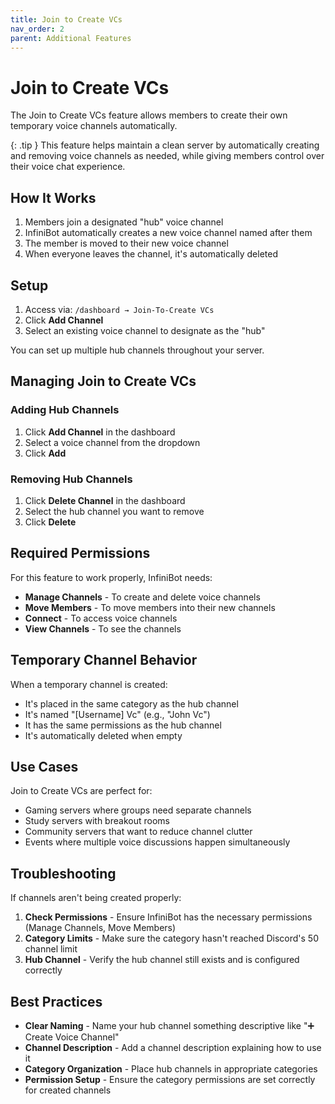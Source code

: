 ```yaml
---
title: Join to Create VCs
nav_order: 2
parent: Additional Features
---
```


# Join to Create VCs

The Join to Create VCs feature allows members to create their own temporary voice channels automatically.

{: .tip }
This feature helps maintain a clean server by automatically creating and removing voice channels as needed, while giving members control over their voice chat experience.

## How It Works

1. Members join a designated "hub" voice channel
2. InfiniBot automatically creates a new voice channel named after them
3. The member is moved to their new voice channel
4. When everyone leaves the channel, it's automatically deleted

## Setup

1. Access via: `/dashboard → Join-To-Create VCs`
2. Click **Add Channel**
3. Select an existing voice channel to designate as the "hub"

You can set up multiple hub channels throughout your server.

## Managing Join to Create VCs

### Adding Hub Channels

1. Click **Add Channel** in the dashboard
2. Select a voice channel from the dropdown
3. Click **Add**

### Removing Hub Channels

1. Click **Delete Channel** in the dashboard
2. Select the hub channel you want to remove
3. Click **Delete**

## Required Permissions

For this feature to work properly, InfiniBot needs:
- **Manage Channels** - To create and delete voice channels
- **Move Members** - To move members into their new channels
- **Connect** - To access voice channels
- **View Channels** - To see the channels

## Temporary Channel Behavior

When a temporary channel is created:
- It's placed in the same category as the hub channel
- It's named "[Username] Vc" (e.g., "John Vc")
- It has the same permissions as the hub channel
- It's automatically deleted when empty

## Use Cases

Join to Create VCs are perfect for:
- Gaming servers where groups need separate channels
- Study servers with breakout rooms
- Community servers that want to reduce channel clutter
- Events where multiple voice discussions happen simultaneously

## Troubleshooting

If channels aren't being created properly:

1. **Check Permissions** - Ensure InfiniBot has the necessary permissions (Manage Channels, Move Members)
2. **Category Limits** - Make sure the category hasn't reached Discord's 50 channel limit
3. **Hub Channel** - Verify the hub channel still exists and is configured correctly

## Best Practices

- **Clear Naming** - Name your hub channel something descriptive like "➕ Create Voice Channel"
- **Channel Description** - Add a channel description explaining how to use it
- **Category Organization** - Place hub channels in appropriate categories
- **Permission Setup** - Ensure the category permissions are set correctly for created channels
